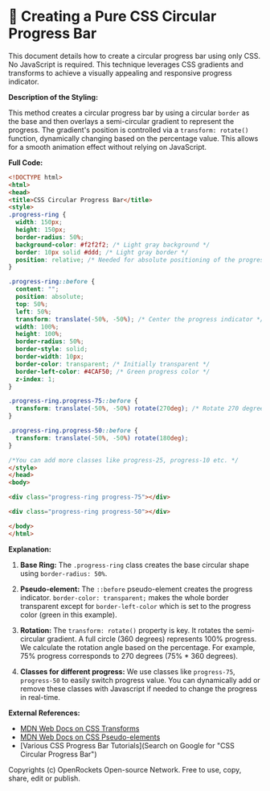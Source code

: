 # 🐞 Creating a Pure CSS Circular Progress Bar


This document details how to create a circular progress bar using only CSS.  No JavaScript is required. This technique leverages CSS gradients and transforms to achieve a visually appealing and responsive progress indicator.


**Description of the Styling:**

This method creates a circular progress bar by using a circular `border` as the base and then overlays a semi-circular gradient to represent the progress. The gradient's position is controlled via a `transform: rotate()` function, dynamically changing based on the percentage value. This allows for a smooth animation effect without relying on JavaScript.

**Full Code:**

```html
<!DOCTYPE html>
<html>
<head>
<title>CSS Circular Progress Bar</title>
<style>
.progress-ring {
  width: 150px;
  height: 150px;
  border-radius: 50%;
  background-color: #f2f2f2; /* Light gray background */
  border: 10px solid #ddd; /* Light gray border */
  position: relative; /* Needed for absolute positioning of the progress indicator */
}

.progress-ring::before {
  content: "";
  position: absolute;
  top: 50%;
  left: 50%;
  transform: translate(-50%, -50%); /* Center the progress indicator */
  width: 100%;
  height: 100%;
  border-radius: 50%;
  border-style: solid;
  border-width: 10px;
  border-color: transparent; /* Initially transparent */
  border-left-color: #4CAF50; /* Green progress color */
  z-index: 1;
}

.progress-ring.progress-75::before {
  transform: translate(-50%, -50%) rotate(270deg); /* Rotate 270 degrees for 75% progress */
}

.progress-ring.progress-50::before {
  transform: translate(-50%, -50%) rotate(180deg);
}

/*You can add more classes like progress-25, progress-10 etc. */
</style>
</head>
<body>

<div class="progress-ring progress-75"></div>

<div class="progress-ring progress-50"></div>

</body>
</html>
```

**Explanation:**

1. **Base Ring:** The `.progress-ring` class creates the base circular shape using `border-radius: 50%`.

2. **Pseudo-element:** The `::before` pseudo-element creates the progress indicator.  `border-color: transparent;` makes the whole border transparent except for `border-left-color` which is set to the progress color (green in this example).

3. **Rotation:** The `transform: rotate()` property is key.  It rotates the semi-circular gradient. A full circle (360 degrees) represents 100% progress.  We calculate the rotation angle based on the percentage. For example, 75% progress corresponds to 270 degrees (75% * 360 degrees).

4. **Classes for different progress:**  We use classes like `progress-75`, `progress-50` to easily switch progress value. You can dynamically add or remove these classes with Javascript if needed to change the progress in real-time.



**External References:**

* [MDN Web Docs on CSS Transforms](https://developer.mozilla.org/en-US/docs/Web/CSS/transform)
* [MDN Web Docs on CSS Pseudo-elements](https://developer.mozilla.org/en-US/docs/Web/CSS/Pseudo-elements)
* [Various CSS Progress Bar Tutorials](Search on Google for "CSS Circular Progress Bar")


Copyrights (c) OpenRockets Open-source Network. Free to use, copy, share, edit or publish.

